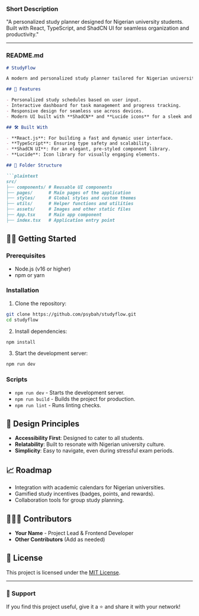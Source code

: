 ### **Short Description**
"A personalized study planner designed for Nigerian university students. Built with React, TypeScript, and ShadCN UI for seamless organization and productivity."

---

### **README.md**

```markdown
# StudyFlow

A modern and personalized study planner tailored for Nigerian university students to organize, plan, and optimize their academic workflows.

## 🚀 Features

- Personalized study schedules based on user input.
- Interactive dashboard for task management and progress tracking.
- Responsive design for seamless use across devices.
- Modern UI built with **ShadCN** and **Lucide icons** for a sleek and intuitive experience.

## 🛠️ Built With

- **React.js**: For building a fast and dynamic user interface.
- **TypeScript**: Ensuring type safety and scalability.
- **ShadCN UI**: For an elegant, pre-styled component library.
- **Lucide**: Icon library for visually engaging elements.

## 📂 Folder Structure

```plaintext
src/
├── components/ # Reusable UI components
├── pages/      # Main pages of the application
├── styles/     # Global styles and custom themes
├── utils/      # Helper functions and utilities
├── assets/     # Images and other static files
├── App.tsx     # Main app component
├── index.tsx   # Application entry point
```

## 🏃‍♀️ Getting Started

### Prerequisites

- Node.js (v16 or higher)
- npm or yarn

### Installation

1. Clone the repository:

```bash
git clone https://github.com/psybah/studyflow.git
cd studyflow
```

2. Install dependencies:

```bash
npm install
```

3. Start the development server:

```bash
npm run dev
```

### Scripts

- `npm run dev` - Starts the development server.
- `npm run build` - Builds the project for production.
- `npm run lint` - Runs linting checks.

## 🎨 Design Principles

- **Accessibility First**: Designed to cater to all students.
- **Relatability**: Built to resonate with Nigerian university culture.
- **Simplicity**: Easy to navigate, even during stressful exam periods.

## 📈 Roadmap

- Integration with academic calendars for Nigerian universities.
- Gamified study incentives (badges, points, and rewards).
- Collaboration tools for group study planning.

## 🧑‍🤝‍🧑 Contributors

- **Your Name** - Project Lead & Frontend Developer
- **Other Contributors** (Add as needed)

## 📄 License

This project is licensed under the [MIT License](LICENSE).

---

### 🌟 Support

If you find this project useful, give it a ⭐️ and share it with your network!
